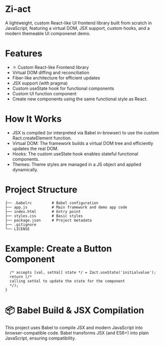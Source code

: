# Zi-act

A lightweight, custom React-like UI frontend library built from scratch in JavaScript, featuring a virtual DOM, JSX support, custom hooks, and a modern themeable UI componenet demo.

# Features

- ⚛️ Custom React-like Frontend library
- Virtual DOM diffing and reconciliation
- Fiber-like architecture for efficient updates
- JSX support (with pragma)
- Custom useState hook for functional components
- Custom UI function component
- Create new components using the same functional style as React.

# How It Works

- JSX is compiled (or interpreted via Babel in-browser) to use the custom Ract.createElement function.
- Virtual DOM: The framework builds a virtual DOM tree and efficiently updates the real DOM.
- Hooks: The custom useState hook enables stateful functional components.
- Themes: Theme styles are managed in a JS object and applied dynamically.

# Project Structure

```
├── .babelrc         # Babel configuration
├── app.js           # Main framework and demo app code
├── index.html       # Entry point
├── styles.css       # Basic styles
├── package.json     # Project metadata
├── .gitignore
└── LICENSE
```

# Example: Create a Button Component

```function MyButtonCounter() {
  /* accepts [val, setVal] state */ = Zact.useState('initialvalue');
  return (/*
  calling setVal to update the state for the component
  */);
}
```

# 📦 Babel Build & JSX Compilation

This project uses Babel to compile JSX and modern JavaScript into browser-compatible code. Babel transforms JSX (and ES6+) into plain JavaScript, ensuring compatibility.
